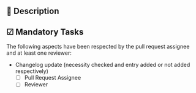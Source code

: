 ## 📑 Description

<add description if available>

## ☑ Mandatory Tasks

The following aspects have been respected by the pull request assignee and at least one reviewer:
  
- Changelog update (necessity checked and entry added or not added respectively)
  * [ ] Pull Request Assignee
  * [ ] Reviewer
